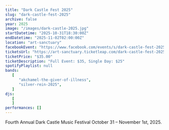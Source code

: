 ```yaml
---
title: "Dark Castle Fest 2025"
slug: "dark-castle-fest-2025"
archive: false
year: 2025
image: "/images/dark-castle-2025.jpg"
startDatetime: "2025-10-31T18:30:00Z"
endDatetime: "2025-11-02T02:00:00Z"
location: "art-sanctuary"
facebookEvent: "https://www.facebook.com/events/s/dark-castle-fest-2025/561629602914420"
ticketsUrl: "https://art-sanctuary.ticketleap.com/dark-castle-fest-2025"
ticketPrice: "$35.00"
ticketDescription: "Full Event: $35, Single Day: $25"
spotifyPlaylist: null
bands:
   [
      "akchamel-the-giver-of-illness",
      "silver-rein-2025",
   ]
djs:
   [
   ]
performances: []
---
```


Fourth Annual Dark Castle Music Festival October 31 – November 1st, 2025.

